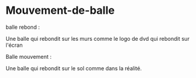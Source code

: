# Mouvement-de-balle

balle rebond :

Une balle qui rebondit sur les murs comme le logo de dvd qui rebondit sur l'écran

Balle mouvement :

Une balle qui rebondit sur le sol comme dans la réalité.
